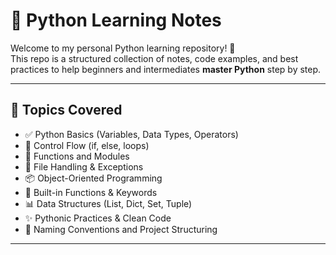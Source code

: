 # 🐍 Python Learning Notes

Welcome to my personal Python learning repository! 🚀  
This repo is a structured collection of notes, code examples, and best practices to help beginners and intermediates **master Python** step by step.

---

## 📘 Topics Covered

- ✅ Python Basics (Variables, Data Types, Operators)
- 🔁 Control Flow (if, else, loops)
- 🧠 Functions and Modules
- 📁 File Handling & Exceptions
- 📦 Object-Oriented Programming
- 🧰 Built-in Functions & Keywords
- 📊 Data Structures (List, Dict, Set, Tuple)
- ✨ Pythonic Practices & Clean Code
- 📝 Naming Conventions and Project Structuring

---

